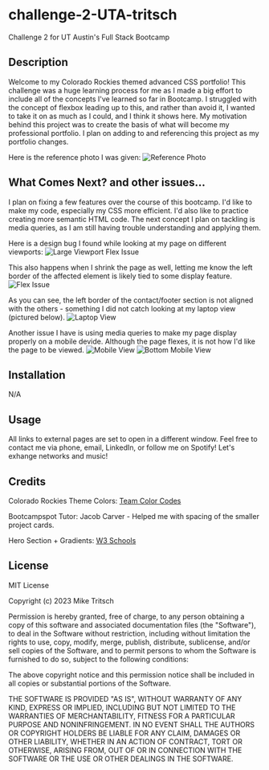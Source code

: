 # challenge-2-UTA-tritsch
Challenge 2 for UT Austin's Full Stack Bootcamp

## Description

Welcome to my Colorado Rockies themed advanced CSS portfolio! This challenge was a huge learning process for me as I made a big effort to include all of the concepts I've learned so far in Bootcamp. I struggled with the concept of flexbox leading up to this, and rather than avoid it, I wanted to take it on as much as I could, and I think it shows here. My motivation behind this project was to create the basis of what will become my professional portfolio. I plan on adding to and referencing this project as my portfolio changes.

Here is the reference photo I was given:
![Reference Photo](../challenge-2-UTA-tritsch/assets/images/reference.png)


## What Comes Next? and other issues...

I plan on fixing a few features over the course of this bootcamp. I'd like to make my code, especially my CSS more efficient. I'd also like to practice creating more semantic HTML code.
The next concept I plan on tackling is media queries, as I am still having trouble understanding and applying them.

Here is a design bug I found while looking at my page on different viewports:
![Large Viewport Flex Issue](../challenge-2-UTA-tritsch/assets/images/large-display-view.png)

This also happens when I shrink the page as well, letting me know the left border of the affected element is likely tied to some display feature.
![Flex Issue](../challenge-2-UTA-tritsch/assets/images/small-flex.png)

As you can see, the left border of the contact/footer section is not aligned with the others - something I did not catch looking at my laptop view (pictured below).
![Laptop View](../challenge-2-UTA-tritsch/assets/images/laptop-view.png)

Another issue I have is using media queries to make my page display properly on a mobile devide. Although the page flexes, it is not how I'd like the page to be viewed.
![Mobile View](../challenge-2-UTA-tritsch/assets/images/mobile-view.png)
![Bottom Mobile View](../challenge-2-UTA-tritsch/assets/images/mobile-view2.png)

## Installation

N/A


## Usage

All links to external pages are set to open in a different window.
Feel free to contact me via phone, email, LinkedIn, or follow me on Spotify! Let's exhange networks and music!

## Credits

Colorado Rockies Theme Colors: [Team Color Codes](https://teamcolorcodes.com/colorado-rockies-color-codes/)

Bootcampspot Tutor: Jacob Carver - Helped me with spacing of the smaller project cards.

Hero Section + Gradients: [W3 Schools](https://www.w3schools.com/howto/howto_css_hero_image.asp)


## License

MIT License

Copyright (c) 2023 Mike Tritsch

Permission is hereby granted, free of charge, to any person obtaining a copy
of this software and associated documentation files (the "Software"), to deal
in the Software without restriction, including without limitation the rights
to use, copy, modify, merge, publish, distribute, sublicense, and/or sell
copies of the Software, and to permit persons to whom the Software is
furnished to do so, subject to the following conditions:

The above copyright notice and this permission notice shall be included in all
copies or substantial portions of the Software.

THE SOFTWARE IS PROVIDED "AS IS", WITHOUT WARRANTY OF ANY KIND, EXPRESS OR
IMPLIED, INCLUDING BUT NOT LIMITED TO THE WARRANTIES OF MERCHANTABILITY,
FITNESS FOR A PARTICULAR PURPOSE AND NONINFRINGEMENT. IN NO EVENT SHALL THE
AUTHORS OR COPYRIGHT HOLDERS BE LIABLE FOR ANY CLAIM, DAMAGES OR OTHER
LIABILITY, WHETHER IN AN ACTION OF CONTRACT, TORT OR OTHERWISE, ARISING FROM,
OUT OF OR IN CONNECTION WITH THE SOFTWARE OR THE USE OR OTHER DEALINGS IN THE
SOFTWARE.
